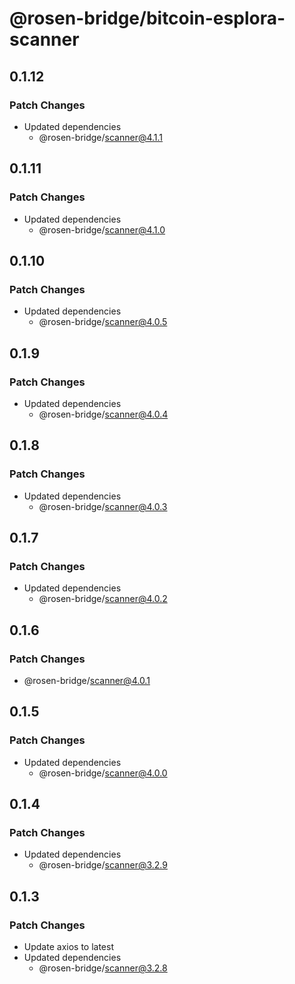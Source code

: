 # @rosen-bridge/bitcoin-esplora-scanner

## 0.1.12

### Patch Changes

- Updated dependencies
  - @rosen-bridge/scanner@4.1.1

## 0.1.11

### Patch Changes

- Updated dependencies
  - @rosen-bridge/scanner@4.1.0

## 0.1.10

### Patch Changes

- Updated dependencies
  - @rosen-bridge/scanner@4.0.5

## 0.1.9

### Patch Changes

- Updated dependencies
  - @rosen-bridge/scanner@4.0.4

## 0.1.8

### Patch Changes

- Updated dependencies
  - @rosen-bridge/scanner@4.0.3

## 0.1.7

### Patch Changes

- Updated dependencies
  - @rosen-bridge/scanner@4.0.2

## 0.1.6

### Patch Changes

- @rosen-bridge/scanner@4.0.1

## 0.1.5

### Patch Changes

- Updated dependencies
  - @rosen-bridge/scanner@4.0.0

## 0.1.4

### Patch Changes

- Updated dependencies
  - @rosen-bridge/scanner@3.2.9

## 0.1.3

### Patch Changes

- Update axios to latest
- Updated dependencies
  - @rosen-bridge/scanner@3.2.8
